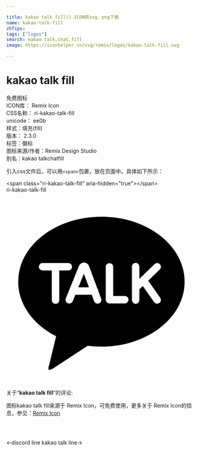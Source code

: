 ```yaml
---

title: kakao talk fill() ICON转svg、png下载
name: kakao-talk-fill
zhTips: 
tags: ["logos"]
search: kakao talk,chat,fill
image: https://iconhelper.cn/svg/remix/logos/kakao-talk-fill.svg

---
```


# kakao talk fill  <small style="font-size: 60%;font-weight: 100"></small>


<div class="detail-page">
<p>
<span><span class="badge-success badge">免费图标</span> </span>
<br/>
<span>
ICON库：
<span class="badge-secondary badge">Remix Icon</span> 
</span>
<br/>
<span>
CSS名称：
<span class="badge-secondary badge">ri-kakao-talk-fill</span> 
</span>
<br/>
<span>
unicode：
<span class="badge-secondary badge">ee0b</span> 
<copy-btn content='ee0b' btn-title=""></copy-btn>
<copy-btn :content='String.fromCodePoint(parseInt("ee0b", 16))' btn-title="复制U"></copy-btn>
</span><br/><span>样式：<span class="badge-light badge">填充(fill)</span></span>
<br/>
<span>
版本：
<span class="badge-secondary badge">2.3.0</span> 
</span><br/><span>标签：<span class="badge-light badge"><router-link to="/tags/logos.html">徽标</router-link></span></span>
<br/>
<span>图标来源/作者：<span class="badge-light badge">Remix Design Studio</span></span> 
<br/>
<span>别名：<span class="badge-light badge">kakao talk</span><span class="badge-light badge">chat</span><span class="badge-light badge">fill</span></span><br/>
</p>
</div>
<div class="alert alert-dark">
  <i class="ri-kakao-talk-fill ri-xs"></i>
  <i class="ri-kakao-talk-fill ri-sm"></i>
  <i class="ri-kakao-talk-fill ri-lg"></i>
  <i class="ri-kakao-talk-fill ri-2x"></i>
  <i class="ri-kakao-talk-fill ri-3x"></i>
  <i class="ri-kakao-talk-fill ri-5x"></i>
  <i class="ri-kakao-talk-fill ri-7x"></i>
</div>
<div>
  <p>引入css文件后，可以用<code>&lt;span&gt;</code>包裹，放在页面中。具体如下所示：    
  </p>
  <div class="alert alert-primary" style="font-size: 14px">
    &lt;span class="ri-kakao-talk-fill" aria-hidden="true"&gt;&lt;/span&gt;
    <copy-btn content='<span class="ri-kakao-talk-fill" aria-hidden="true"></span>'></copy-btn>
  </div>
  <div class="alert alert-secondary">
    <i class="ri-kakao-talk-fill"
    style="font-size: 24px"
    aria-hidden="true"></i> ri-kakao-talk-fill
    <copy-btn content="ri-kakao-talk-fill" btn-title="复制图标名称"></copy-btn>
  </div>
</div>
<div id="svg" class="svg-wrap">
<svg xmlns="http://www.w3.org/2000/svg" viewBox="0 0 24 24">
    <g>
        <path fill="none" d="M0 0h24v24H0z"/>
        <path d="M12 3c5.799 0 10.5 3.664 10.5 8.185 0 4.52-4.701 8.184-10.5 8.184a13.5 13.5 0 0 1-1.727-.11l-4.408 2.883c-.501.265-.678.236-.472-.413l.892-3.678c-2.88-1.46-4.785-3.99-4.785-6.866C1.5 6.665 6.201 3 12 3zm5.907 8.06l1.47-1.424a.472.472 0 0 0-.656-.678l-1.928 1.866V9.282a.472.472 0 0 0-.944 0v2.557a.471.471 0 0 0 0 .222V13.5a.472.472 0 0 0 .944 0v-1.363l.427-.413 1.428 2.033a.472.472 0 1 0 .773-.543l-1.514-2.155zm-2.958 1.924h-1.46V9.297a.472.472 0 0 0-.943 0v4.159c0 .26.21.472.471.472h1.932a.472.472 0 1 0 0-.944zm-5.857-1.092l.696-1.707.638 1.707H9.092zm2.523.488l.002-.016a.469.469 0 0 0-.127-.32l-1.046-2.8a.69.69 0 0 0-.627-.474.696.696 0 0 0-.653.447l-1.661 4.075a.472.472 0 0 0 .874.357l.33-.813h2.07l.299.8a.472.472 0 1 0 .884-.33l-.345-.926zM8.293 9.302a.472.472 0 0 0-.471-.472H4.577a.472.472 0 1 0 0 .944h1.16v3.736a.472.472 0 0 0 .944 0V9.774h1.14c.261 0 .472-.212.472-.472z"/>
    </g>
</svg>

</div>
<detail full-name='ri-kakao-talk-fill'></detail>  
<div class="icon-detail__container">
<p>关于“<b>kakao talk fill</b>”的评论:</p>
</div>
<Vssue title="关于“kakao talk fill”的评论" />    
<div><p>图标kakao talk fill来源于 Remix Icon，可免费使用，更多关于  Remix Icon的信息，参见：<a target="_blank" href="https://iconhelper.cn/remix.html">Remix Icon</a>
</p></div>

<div style="padding:2rem 0 " class="page-nav"><p class="inner"><span class="prev">←<router-link to="/icon/logos/discord-line.html">discord line</router-link></span> <span class="next"><router-link to="/icon/logos/kakao-talk-line.html">kakao talk line</router-link>→</span></p></div>
